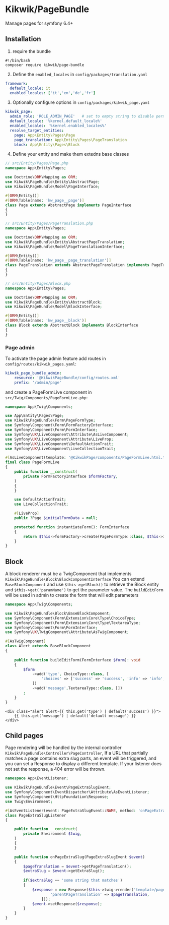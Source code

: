 Kikwik/PageBundle
=================

Manage pages for symfony 6.4+

## Installation

1. require the bundle

```console
#!/bin/bash
composer require kikwik/page-bundle
```

2. Define the `enabled_locales` in `config/packages/translation.yaml`

```yaml
framework:
  default_locale: it
  enabled_locales: ['it','en','de','fr']
```


3. Optionally configure options in `config/packages/kikwik_page.yaml`

```yaml
kikwik_page:
  admin_role: 'ROLE_ADMIN_PAGE'   # set to empty string to disable permission checker
  default_locale: '%kernel.default_locale%'
  enabled_locales: '%kernel.enabled_locales%'
  resolve_target_entities:
    page: App\Entity\Pages\Page
    page_translation: App\Entity\Pages\PageTranslation
    block: App\Entity\Pages\Block

```

4. Define your entity and make them extedns base classes


```php
// src/Entity/Pages/Page.php
namespace App\Entity\Pages;

use Doctrine\ORM\Mapping as ORM;
use Kikwik\PageBundle\Entity\AbstractPage;
use Kikwik\PageBundle\Model\PageInterface;

#[ORM\Entity()]
#[ORM\Table(name: 'kw_page__page')]
class Page extends AbstractPage implements PageInterface
{
}
```

```php
// src/Entity/Pages/PageTranslation.php
namespace App\Entity\Pages;

use Doctrine\ORM\Mapping as ORM;
use Kikwik\PageBundle\Entity\AbstractPageTranslation;
use Kikwik\PageBundle\Model\PageTranslationInterface;

#[ORM\Entity()]
#[ORM\Table(name: 'kw_page__page_translation')]
class PageTranslation extends AbstractPageTranslation implements PageTranslationInterface
{
}
```

```php
// src/Entity/Pages/Block.php
namespace App\Entity\Pages;

use Doctrine\ORM\Mapping as ORM;
use Kikwik\PageBundle\Entity\AbstractBlock;
use Kikwik\PageBundle\Model\BlockInterface;

#[ORM\Entity()]
#[ORM\Table(name: 'kw_page__block')]
class Block extends AbstractBlock implements BlockInterface
{
}
```


### Page admin ###

To activate the page admin feature add routes in `config/routes/kikwik_pages.yaml`:

```yaml
kikwik_page_bundle_admin:
    resource: '@KikwikPageBundle/config/routes.xml'
    prefix: '/admin/page'
```

and create a PageFormLive component in `src/Twig/Components/PageFormLive.php`:

```php
namespace App\Twig\Components;

use App\Entity\Pages\Page;
use Kikwik\PageBundle\Form\PageFormType;
use Symfony\Component\Form\FormFactoryInterface;
use Symfony\Component\Form\FormInterface;
use Symfony\UX\LiveComponent\Attribute\AsLiveComponent;
use Symfony\UX\LiveComponent\Attribute\LiveProp;
use Symfony\UX\LiveComponent\DefaultActionTrait;
use Symfony\UX\LiveComponent\LiveCollectionTrait;

#[AsLiveComponent(template: '@KikwikPage/components/PageFormLive.html.twig')]
final class PageFormLive
{
    public function __construct(
        private FormFactoryInterface $formFactory,
    )
    {
    }

    use DefaultActionTrait;
    use LiveCollectionTrait;

    #[LiveProp]
    public ?Page $initialFormData = null;

    protected function instantiateForm(): FormInterface
    {
        return $this->formFactory->create(PageFormType::class, $this->initialFormData);
    }
}
```


## Block

A block renderer must be a TwigComponent that implements `Kikwik\PageBundle\Block\BlockComponentInterface`
You can extend `BaseBlockComponent` and use `$this->getBlock()` to retrieve the Block entity and `$this->get('paramName')`
to get the parameter value.
The `buildEditForm` will be used in admin to create the form that will edit parameters 

```php
namespace App\Twig\Components;

use Kikwik\PageBundle\Block\BaseBlockComponent;
use Symfony\Component\Form\Extension\Core\Type\ChoiceType;
use Symfony\Component\Form\Extension\Core\Type\TextareaType;
use Symfony\Component\Form\FormInterface;
use Symfony\UX\TwigComponent\Attribute\AsTwigComponent;

#[AsTwigComponent]
class Alert extends BaseBlockComponent
{
   
    public function buildEditForm(FormInterface $form): void
    {
        $form
            ->add('type', ChoiceType::class, [
                'choices' => ['success' => 'success', 'info' => 'info', 'warning' => 'warning', 'danger' => 'danger'],
            ])
            ->add('message',TextareaType::class, [])
        ;
    }
}
```

```twig
<div class="alert alert-{{ this.get('type') | default('success') }}">
    {{ this.get('message') | default('default message') }}
</div>
```

## Child pages

Page rendering will be handled by the internal controller `Kikwik\PageBundle\Controller\PageController`,
If a URL that partially matches a page contains extra slug parts, an event will be triggered, 
and you can set a Response to display a different template. 
If your listener does not set the response, a 404 error will be thrown.

```php
namespace App\EventListener;

use Kikwik\PageBundle\Event\PageExtraSlugEvent;
use Symfony\Component\EventDispatcher\Attribute\AsEventListener;
use Symfony\Component\HttpFoundation\Response;
use Twig\Environment;

#[AsEventListener(event: PageExtraSlugEvent::NAME, method: 'onPageExtraSlug')]
class PageExtraSlugListener
{

    public function __construct(
        private Environment $twig,
    )
    {
    }

    public function onPageExtraSlug(PageExtraSlugEvent $event)
    {
        $pageTranslation = $event->getPageTranslation();
        $extraSlug = $event->getExtraSlug();
        
        if($extraSlug == 'some string that matches')
        {
            $response = new Response($this->twig->render('template/page/childPage.html.twig', [
                    'parentPageTranslation' => $pageTranslation,
                ]));
            $event->setResponse($response);
        }
    }
}
```